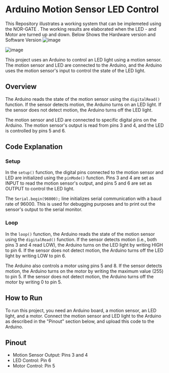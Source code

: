 # Arduino Motion Sensor LED Control
This Repository illustrates a working system that can be implemeted using the NOR-GATE . The working results are elaborated when the LED - and Motor are turned up and down.
Below Shows the Hardware version and Software Version
![image](https://github.com/RoggersAnguzu/Motor-LED-_NOR-GATE-ILLUSTRATION/assets/141458053/25c55159-2295-416a-8684-58a5b5b2635f)

![image](https://github.com/RoggersAnguzu/Motor-LED-_NOR-GATE-ILLUSTRATION/assets/141458053/7a66fb86-cc1f-48af-a5b3-969e4f4f54bc)

This project uses an Arduino to control an LED light using a motion sensor. The motion sensor and LED are connected to the Arduino, and the Arduino uses the motion sensor's input to control the state of the LED light.

## Overview

The Arduino reads the state of the motion sensor using the `digitalRead()` function. If the sensor detects motion, the Arduino turns on an LED light. If the sensor does not detect motion, the Arduino turns off the LED light.

The motion sensor and LED are connected to specific digital pins on the Arduino. The motion sensor's output is read from pins 3 and 4, and the LED is controlled by pins 5 and 6.

## Code Explanation

### Setup

In the `setup()` function, the digital pins connected to the motion sensor and LED are initialized using the `pinMode()` function. Pins 3 and 4 are set as INPUT to read the motion sensor's output, and pins 5 and 6 are set as OUTPUT to control the LED light.

The `Serial.begin(96000);` line initializes serial communication with a baud rate of 96000. This is used for debugging purposes and to print out the sensor's output to the serial monitor.

### Loop

In the `loop()` function, the Arduino reads the state of the motion sensor using the `digitalRead()` function. If the sensor detects motion (i.e., both pins 3 and 4 read LOW), the Arduino turns on the LED light by writing HIGH to pin 6. If the sensor does not detect motion, the Arduino turns off the LED light by writing LOW to pin 6.

The Arduino also controls a motor using pins 5 and 8. If the sensor detects motion, the Arduino turns on the motor by writing the maximum value (255) to pin 5. If the sensor does not detect motion, the Arduino turns off the motor by writing 0 to pin 5.

## How to Run

To run this project, you need an Arduino board, a motion sensor, an LED light, and a motor. Connect the motion sensor and LED light to the Arduino as described in the "Pinout" section below, and upload this code to the Arduino.

## Pinout

- Motion Sensor Output: Pins 3 and 4
- LED Control: Pin 6
- Motor Control: Pin 5


